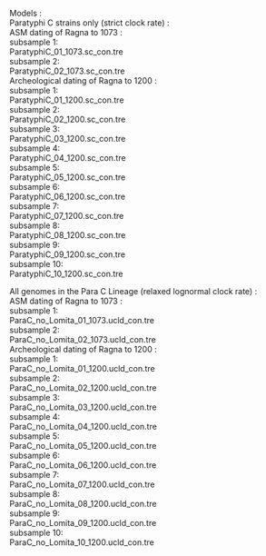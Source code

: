 Models :  
Paratyphi C strains only (strict clock rate) :  
ASM dating of Ragna to 1073 :  
subsample 1:  
ParatyphiC\_01\_1073.sc\_con.tre  
subsample 2:  
ParatyphiC\_02\_1073.sc\_con.tre  
Archeological dating of Ragna to 1200 :  
subsample 1:  
ParatyphiC\_01\_1200.sc\_con.tre  
subsample 2:  
ParatyphiC\_02\_1200.sc\_con.tre  
subsample 3:  
ParatyphiC\_03\_1200.sc\_con.tre  
subsample 4:  
ParatyphiC\_04\_1200.sc\_con.tre  
subsample 5:  
ParatyphiC\_05\_1200.sc\_con.tre  
subsample 6:  
ParatyphiC\_06\_1200.sc\_con.tre  
subsample 7:  
ParatyphiC\_07\_1200.sc\_con.tre  
subsample 8:  
ParatyphiC\_08\_1200.sc\_con.tre  
subsample 9:  
ParatyphiC\_09\_1200.sc\_con.tre  
subsample 10:  
ParatyphiC\_10\_1200.sc\_con.tre

All genomes in the Para C Lineage (relaxed lognormal clock rate) :  
ASM dating of Ragna to 1073 :  
subsample 1:  
ParaC\_no\_Lomita\_01\_1073.ucld\_con.tre  
subsample 2:  
ParaC\_no\_Lomita\_02\_1073.ucld\_con.tre  
Archeological dating of Ragna to 1200 :  
subsample 1:  
ParaC\_no\_Lomita\_01\_1200.ucld\_con.tre  
subsample 2:  
ParaC\_no\_Lomita\_02\_1200.ucld\_con.tre  
subsample 3:  
ParaC\_no\_Lomita\_03\_1200.ucld\_con.tre  
subsample 4:  
ParaC\_no\_Lomita\_04\_1200.ucld\_con.tre  
subsample 5:  
ParaC\_no\_Lomita\_05\_1200.ucld\_con.tre  
subsample 6:  
ParaC\_no\_Lomita\_06\_1200.ucld\_con.tre  
subsample 7:  
ParaC\_no\_Lomita\_07\_1200.ucld\_con.tre  
subsample 8:  
ParaC\_no\_Lomita\_08\_1200.ucld\_con.tre  
subsample 9:  
ParaC\_no\_Lomita\_09\_1200.ucld\_con.tre  
subsample 10:  
ParaC\_no\_Lomita\_10\_1200.ucld\_con.tre

